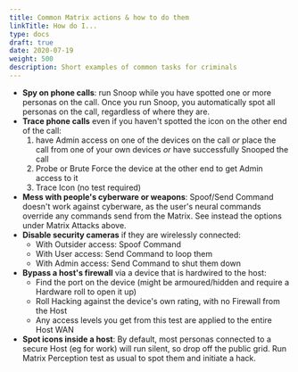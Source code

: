 ```yaml
---
title: Common Matrix actions & how to do them
linkTitle: How do I...
type: docs
draft: true
date: 2020-07-19
weight: 500
description: Short examples of common tasks for criminals
---
```


* **Spy on phone calls**: run Snoop while you have spotted one or more personas on the call. Once you run Snoop, you automatically spot all personas on the call, regardless of where they are.
* **Trace phone calls** even if you haven't spotted the icon on the other end of the call:
	1. have Admin access on one of the devices on the call *or* place the call from one of your own devices *or* have successfully Snooped the call
	2. Probe or Brute Force the device at the other end to get Admin access to it
	3. Trace Icon (no test required)
* **Mess with people's cyberware or weapons**: Spoof/Send Command doesn't work against cyberware, as the user's neural commands override any commands send from the Matrix. See instead the options under Matrix Attacks above.
* **Disable security cameras** if they are wirelessly connected:
	* With Outsider access: Spoof Command
	* With User access: Send Command to loop them
	* With Admin access: Send Command to shut them down
* **Bypass a host's firewall** via a device that is hardwired to the host:
	* Find the port on the device (might be armoured/hidden and require a Hardware roll to open it up)
	* Roll Hacking against the device's own rating, with no Firewall from the Host
	* Any access levels you get from this test are applied to the entire Host WAN
* **Spot icons inside a host**: By default, most personas connected to a secure Host (eg for work) will run silent, so drop off the public grid. Run Matrix Perception test as usual to spot them and initiate a hack.


